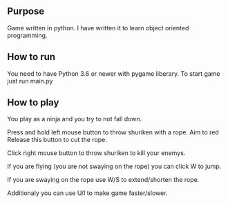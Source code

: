 ## Purpose
Game written in python. I  have written it to learn object oriented programming.

## How to run

You need to have Python 3.6 or newer with pygame liberary. To start game just run main.py

## How to play

You play as a ninja and you try to not fall down.

Press and hold left mouse button to throw shuriken with a rope. Aim to red  Release this button to cut the rope.

Click right mouse button to throw shuriken to kill your enemys.

If you are flying (you are not swaying on the rope) you can click W to jump.

If you are swaying on the rope use W/S to extend/shorten the rope.

Additionaly you can use U/I to make game faster/slower.
